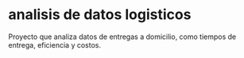 # analisis de datos logisticos
 Proyecto que analiza datos de entregas a domicilio, como tiempos de entrega, eficiencia y costos.
